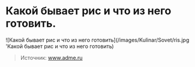 # Какой бывает рис и что из него готовить.
![Какой бывает рис и что из него готовить](/images/Kulinar/Sovet/ris.jpg 'Какой бывает рис и что из него готовить)

> Источник: www.adme.ru
